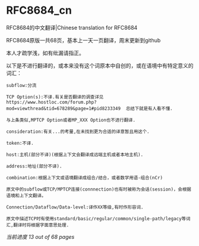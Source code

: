 # RFC8684_cn
RFC8684的中文翻译|Chinese translation for RFC8684

RFC8684原版一共68页，基本上一天一页翻译，周末更新到github

本人才疏学浅，如有纰漏请指正。

以下是不进行翻译的，或本来没有这个词原本中自创的，或在语境中有特定意义的词汇：

    subflow:分流

    TCP Option(s):不译.有关是否翻译的调查详见https://www.hostloc.com/forum.php?mod=viewthread&tid=678289&page=1#pid8233349  总结下就是有人看不懂.

    与上条类似,MPTCP Option或者MP_XXX Option也不进行翻译.
    
    consideration:有关...的考量,在未找到更为合适的译意暂且用这个.
    
    token:不译.
    
    host:主机(部分不译)(根据上下文会翻译成远端主机或者本地主机).
    
    address:地址(部分不译).
    
    combination:根据上下文或语境翻译成组合/结合，或者数学用语-组合(nCr)
    
    原文中的subflow或TCP/MPTCP连接(connnection)也有时被称为会话(session)，会根据语境和上下文翻译。
    
    Connection/Dataflow/Data-level:译作XX等级,有时作形容词.

    原文中描述TCP时有使用standard/basic/regular/common/single-path/legacy等词汇,翻译时将根据字面意思处理.

*当前进度 13 out of 68 pages*
